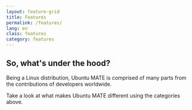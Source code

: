 ```yaml
---
layout: feature-grid
title: Features
permalink: /features/
lang: en
class: features
category: features
---
```


## So, what's under the hood?

Being a Linux distribution, Ubuntu MATE is comprised of many parts from the
contributions of developers worldwide.

Take a look at what makes Ubuntu MATE different using the categories above.
